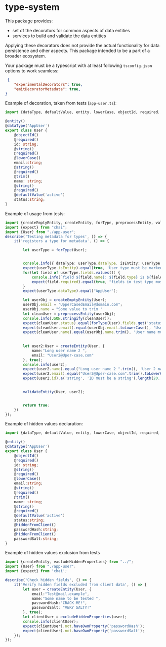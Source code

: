 # type-system

This package provides:
* set of the decorators for common aspects of data entities 
* services to build and validate the data entities

Applying these decorators does not provide the actual functionality for data persistence and other aspects.
This package intended to be a part of a broader ecosystem.

Your package must be a typescript with at least following `tsconfig.json` options to work seamless:
```json
 {  
    "experimentalDecorators": true,
    "emitDecoratorMetadata": true,
} 
```

Example of decoration, taken from tests (`app-user.ts`):
```typescript
import {dataType, defaultValue, entity, lowerCase, objectId, required, string, trim} from "../";

@entity()
@dataType('AppUser')
export class User {
    @objectId()
    @required()
    id: string;
    @string()
    @required()
    @lowerCase()
    email:string;
    @string()
    @required()
    @trim()
    name: string;
    @string()
    @required()
    @defaultValue('active')
    status:string;
}

``` 

Example of usage from tests:
```typescript
import {createEmptyEntity, createEntity, forType, preprocessEntity, validateEntity} from "../";
import {expect} from "chai";
import {User} from "./app-user";
describe('Testing metadata for types', () => {
    it('registers a type for metadata', () => {

        let userType = forType(User);


        console.info({ dataType: userType.dataType, isEntity: userType.isEntity});
        expect(userType.isEntity).equal(true, 'User type must be marked as entity');
        for(let field of userType.fields.values()) {
            console.info(`field ${field.name}: ${field.type} is ${field.required ?"" : "not"} required`)
            expect(field.required).equal(true, "fields in test type must be marked as required");
        }
        expect(userType.dataType).equal("AppUser");

        let userObj = createEmptyEntity(User);
        userObj.email = "UpperCasedEmail@domain.com";
        userObj.name = "Some value to trim "
        let cleanUser = preprocessEntity(userObj);
        console.info(JSON.stringify(cleanUser));
        expect(cleanUser.status).equal(forType(User).fields.get('status').defaultValue);
        expect(cleanUser.email).equal(userObj.email.toLowerCase(), 'User email must be lower-cased');
        expect(cleanUser.name).equal(userObj.name.trim(), 'User name must be trimmed');
        
        
        let user2:User = createEntity(User, {
            name:"Long user name 2 ",
            email: "User2@Uper-case.com"
        }, true);
        console.info(user2);
        expect(user2.name).equal("Long user name 2 ".trim(), 'User 2 name must be trimmed');
        expect(user2.email).equal("User2@Uper-case.com".trim().toLowerCase(), 'User 2 name must be trimmed and lower-cased');
        expect(user2.id).a('string', 'ID must be a string').length(20, 'Expected generate id length is 20');
        

        validateEntity(User, user2);


        return true;
    })
});
```

Example of hidden values declaration:

```typescript
import {dataType, defaultValue, entity, lowerCase, objectId, required, string, trim, hiddenFromClient} from "../index";

@entity()
@dataType('AppUser')
export class User {
    @objectId()
    @required()
    id: string;
    @string()
    @required()
    @lowerCase()
    email:string;
    @string()
    @required()
    @trim()
    name: string;
    @string()
    @required()
    @defaultValue('active')
    status:string;
    @hiddenFromClient()
    passwordHash:string;
    @hiddenFromClient()
    passwordSalt:string;
}
```
Example of hidden values exclusion from tests
```typescript
import {createEntity, excludeHiddenProperties} from "../";
import {User} from "./app-user";
import {expect} from 'chai'; 

describe('Check hidden fields', () => {
    it('Verify hidden fields excluded from client data', () => {
        let user = createEntity(User, {
            email:"Test@mail.example",
            name:"Some name to be tested ",
            passwordHash:"CRACK ME!",
            passwordSalt: "VERY SALTY!"
        }, true);
        let clientUser = excludeHiddenProperties(user);
        console.info(clientUser);
        expect(clientUser).not.haveOwnProperty('passwordHash');
        expect(clientUser).not.haveOwnProperty('passwordSalt');
    });
});
```
